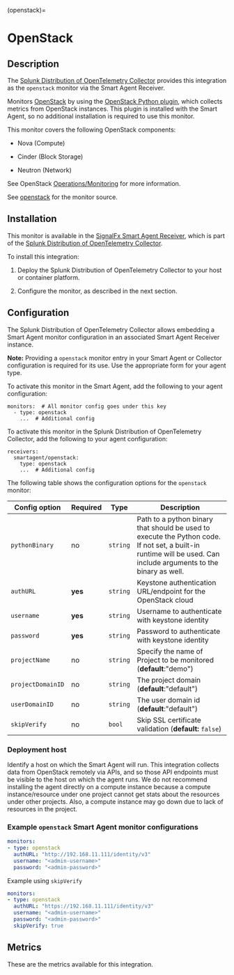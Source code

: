 (openstack)=

# OpenStack

<meta name="description" content="Documentation on the openstack monitor">


## Description

The [Splunk Distribution of OpenTelemetry Collector](https://github.com/signalfx/splunk-otel-collector) provides this integration as the `openstack` monitor via the Smart Agent Receiver.

Monitors [OpenStack](https://www.openstack.org/) by using the [OpenStack Python plugin](https://github.com/signalfx/collectd-openstack), which collects metrics from OpenStack instances. This plugin is installed with the Smart Agent, so no additional installation is required to use this monitor.

This monitor covers the following OpenStack components:

* Nova (Compute)

* Cinder (Block Storage)

* Neutron (Network)

See OpenStack [Operations/Monitoring](https://wiki.openstack.org/wiki/Operations/Monitoring) for more information.

See [openstack](https://github.com/signalfx/signalfx-agent/tree/main/pkg/monitors/collectd/openstack) for the monitor source.


## Installation

This monitor is available in the [SignalFx Smart Agent Receiver](https://github.com/signalfx/splunk-otel-collector/tree/main/internal/receiver/smartagentreceiver), which is part of the [Splunk Distribution of OpenTelemetry Collector](https://github.com/signalfx/splunk-otel-collector).

To install this integration:

1. Deploy the Splunk Distribution of OpenTelemetry Collector to your host or container platform.

2. Configure the monitor, as described in the next section.


## Configuration

The Splunk Distribution of OpenTelemetry Collector allows embedding a Smart Agent monitor configuration in an associated Smart Agent Receiver instance.

**Note:** Providing a `openstack` monitor entry in your Smart Agent or Collector configuration is required for its use. Use the appropriate form for your agent type.

To activate this monitor in the Smart Agent, add the following to your agent configuration:

```
monitors:  # All monitor config goes under this key
  - type: openstack
    ...  # Additional config
```

To activate this monitor in the Splunk Distribution of OpenTelemetry Collector, add the following to your agent configuration:

```
receivers:
  smartagent/openstack:
    type: openstack
    ...  # Additional config
```

The following table shows the configuration options for the `openstack` monitor:

| Config option | Required | Type | Description |
| --- | --- | --- | --- |
| `pythonBinary` | no | `string` | Path to a python binary that should be used to execute the Python code. If not set, a built-in runtime will be used.  Can include arguments to the binary as well. |
| `authURL` | **yes** | `string` | Keystone authentication URL/endpoint for the OpenStack cloud |
| `username` | **yes** | `string` | Username to authenticate with keystone identity |
| `password` | **yes** | `string` | Password to authenticate with keystone identity |
| `projectName` | no | `string` | Specify the name of Project to be monitored (**default**:"demo") |
| `projectDomainID` | no | `string` | The project domain (**default**:"default") |
| `userDomainID` | no | `string` | The user domain id (**default**:"default") |
| `skipVerify` | no | `bool` | Skip SSL certificate validation (**default:** `false`) |


### Deployment host

Identify a host on which the Smart Agent will run. This integration collects data from OpenStack remotely via APIs, and so those API endpoints must be visible to the host on which the agent runs.  We do not recommend installing the agent directly on a compute instance because a compute instance/resource under one project cannot get stats about the resources under other projects. Also, a compute instance may go down due to lack of resources in the project.


### Example `openstack` Smart Agent monitor configurations

```yaml
monitors:
- type: openstack
  authURL: "http://192.168.11.111/identity/v3"
  username: "<admin-username>"
  password: "<admin-password>"
```

Example using `skipVerify`

```yaml
monitors:
- type: openstack
  authURL: "https://192.168.11.111/identity/v3"
  username: "<admin-username>"
  password: "<admin-password>"
  skipVerify: true
```


## Metrics

These are the metrics available for this integration.

<div class="metrics-table" type="openstack" include="markdown"></div>
